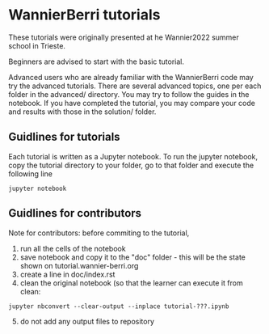 # WannierBerri tutorials

These tutorials were originally presented at he Wannier2022 summer school in Trieste.

Beginners are advised to start with the basic tutorial. 

Advanced users who are already familiar with the WannierBerri code may try the advanced tutorials.
There are several advanced topics, one per each folder in the advanced/ directory.
You may try to follow the guides in the notebook. If you have completed the tutorial, you
may compare your code and results with those in the solution/ folder.




## Guidlines for tutorials
Each tutorial is written as a Jupyter notebook. To run the jupyter notebook, copy the tutorial directory
to your folder, go to that folder and execute the following line

```
jupyter notebook
```

## Guidlines for contributors

Note for contributors: before commiting to the tutorial, 

1. run all the cells of the notebook
2. save notebook and copy it to the "doc" folder - this will be the state shown on tutorial.wannier-berri.org
3. create a line in doc/index.rst
4. clean the original notebook (so that the learner can execute it from clean:

```
jupyter nbconvert --clear-output --inplace tutorial-???.ipynb 
```

5. do not add any output files to repository

